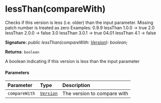 # lessThan(compareWith)

Checks if this version is less (i.e. older) than the input parameter. Missing patch number is treated as zero Examples: 0.9.9 lessThan 1.0.0 -> true 2.0 lessThan 2.0.0 -> false 3.0 lessThan 3.0.1 -> true 04.01 lessThan 4.1 -> false

**Signature:** _public lessThan(compareWith: [Version](../sp-core-library/version.md)): boolean;_

**Returns**: `boolean`

A boolean indicating if this version is less than the input parameter

#### Parameters


| Parameter	   | Type    | Description |
|:-------------|:---------------|:------------|
| `compareWith`    | [`Version`](../sp-core-library/version.md) | The version to compare with |

